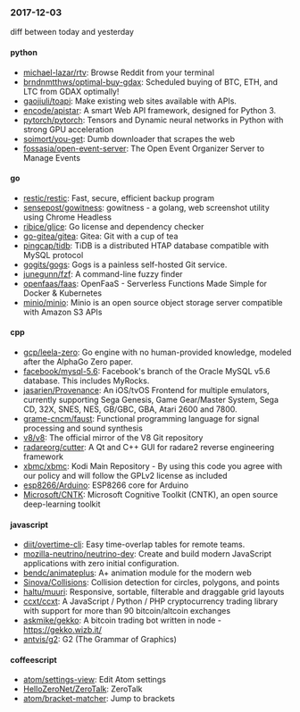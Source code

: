 ### 2017-12-03
diff between today and yesterday

#### python
* [michael-lazar/rtv](https://github.com/michael-lazar/rtv): Browse Reddit from your terminal
* [brndnmtthws/optimal-buy-gdax](https://github.com/brndnmtthws/optimal-buy-gdax): Scheduled buying of BTC, ETH, and LTC from GDAX optimally!
* [gaojiuli/toapi](https://github.com/gaojiuli/toapi): Make existing web sites available with APIs.
* [encode/apistar](https://github.com/encode/apistar): A smart Web API framework, designed for Python 3. 
* [pytorch/pytorch](https://github.com/pytorch/pytorch): Tensors and Dynamic neural networks in Python with strong GPU acceleration
* [soimort/you-get](https://github.com/soimort/you-get):  Dumb downloader that scrapes the web
* [fossasia/open-event-server](https://github.com/fossasia/open-event-server): The Open Event Organizer Server to Manage Events

#### go
* [restic/restic](https://github.com/restic/restic): Fast, secure, efficient backup program
* [sensepost/gowitness](https://github.com/sensepost/gowitness):  gowitness - a golang, web screenshot utility using Chrome Headless
* [ribice/glice](https://github.com/ribice/glice): Go license and dependency checker
* [go-gitea/gitea](https://github.com/go-gitea/gitea): Gitea: Git with a cup of tea
* [pingcap/tidb](https://github.com/pingcap/tidb): TiDB is a distributed HTAP database compatible with MySQL protocol
* [gogits/gogs](https://github.com/gogits/gogs): Gogs is a painless self-hosted Git service.
* [junegunn/fzf](https://github.com/junegunn/fzf):  A command-line fuzzy finder
* [openfaas/faas](https://github.com/openfaas/faas): OpenFaaS - Serverless Functions Made Simple for Docker & Kubernetes
* [minio/minio](https://github.com/minio/minio): Minio is an open source object storage server compatible with Amazon S3 APIs

#### cpp
* [gcp/leela-zero](https://github.com/gcp/leela-zero): Go engine with no human-provided knowledge, modeled after the AlphaGo Zero paper.
* [facebook/mysql-5.6](https://github.com/facebook/mysql-5.6): Facebook's branch of the Oracle MySQL v5.6 database. This includes MyRocks.
* [jasarien/Provenance](https://github.com/jasarien/Provenance): An iOS/tvOS Frontend for multiple emulators, currently supporting Sega Genesis, Game Gear/Master System, Sega CD, 32X, SNES, NES, GB/GBC, GBA, Atari 2600 and 7800.
* [grame-cncm/faust](https://github.com/grame-cncm/faust): Functional programming language for signal processing and sound synthesis
* [v8/v8](https://github.com/v8/v8): The official mirror of the V8 Git repository
* [radareorg/cutter](https://github.com/radareorg/cutter): A Qt and C++ GUI for radare2 reverse engineering framework
* [xbmc/xbmc](https://github.com/xbmc/xbmc): Kodi Main Repository - By using this code you agree with our policy and will follow the GPLv2 license as included
* [esp8266/Arduino](https://github.com/esp8266/Arduino): ESP8266 core for Arduino
* [Microsoft/CNTK](https://github.com/Microsoft/CNTK): Microsoft Cognitive Toolkit (CNTK), an open source deep-learning toolkit

#### javascript
* [diit/overtime-cli](https://github.com/diit/overtime-cli): Easy time-overlap tables for remote teams.
* [mozilla-neutrino/neutrino-dev](https://github.com/mozilla-neutrino/neutrino-dev): Create and build modern JavaScript applications with zero initial configuration.
* [bendc/animateplus](https://github.com/bendc/animateplus): A+ animation module for the modern web
* [Sinova/Collisions](https://github.com/Sinova/Collisions): Collision detection for circles, polygons, and points
* [haltu/muuri](https://github.com/haltu/muuri): Responsive, sortable, filterable and draggable grid layouts
* [ccxt/ccxt](https://github.com/ccxt/ccxt): A JavaScript / Python / PHP cryptocurrency trading library with support for more than 90 bitcoin/altcoin exchanges
* [askmike/gekko](https://github.com/askmike/gekko): A bitcoin trading bot written in node - https://gekko.wizb.it/
* [antvis/g2](https://github.com/antvis/g2): G2 (The Grammar of Graphics)

#### coffeescript
* [atom/settings-view](https://github.com/atom/settings-view):  Edit Atom settings
* [HelloZeroNet/ZeroTalk](https://github.com/HelloZeroNet/ZeroTalk): ZeroTalk
* [atom/bracket-matcher](https://github.com/atom/bracket-matcher): Jump to brackets
